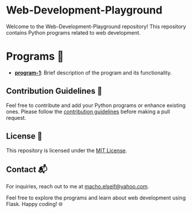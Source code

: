 # Web-Development-Playground

Welcome to the Web-Development-Playground repository! This repository contains Python programs related to web development.


# Programs 🚀

- [**program-1**](program-1/): Brief description of the program and its functionality.


## Contribution Guidelines 🌟
Feel free to contribute and add your Python programs or enhance existing ones. Please follow the [contribution guidelines](CONTRIBUTING.md) before making a pull request.


## License 📝

This repository is licensed under the [MIT License](LICENSE).


## Contact 📬

For inquiries, reach out to me at macho.elseif@yahoo.com.

Feel free to explore the programs and learn about web development using Flask. Happy coding! 🌐